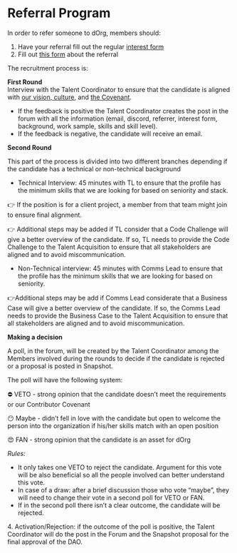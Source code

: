 # Referral Program

In order to refer someone to dOrg, members should:

1. Have your referral fill out the regular [interest form](https://airtable.com/shr0eQZfACL3Yarac)
2. Fill out [this form](https://airtable.com/shrY4dGORKhV8Rplp) about the referral

The recruitment process is:

**First Round** \
Interview with the Talent Coordinator to ensure that the candidate is aligned with [our vision, culture](https://docs.dorg.tech), and [the Covenant](https://docs.dorg.tech/covenant).

* If the feedback is positive the Talent Coordinator creates the post in the forum with all the information (email, discord, referrer, interest form, background, work sample, skills and skill level).&#x20;
* If the feedback is negative, the candidate will receive an email.&#x20;

**Second Round**

This part of the process is divided into two different branches depending if the candidate has a technical or non-technical background

* Technical Interview: 45 minutes with TL to ensure that the profile has the minimum skills that we are looking for based on seniority and stack.

👉 If the position is for a client project, a member from that team might join to ensure final alignment.

👉 Additional steps may be added if TL consider that a Code Challenge will give a better overview of the candidate. If so, TL needs to provide the Code Challenge to the Talent Acquisition to ensure that all stakeholders are aligned and to avoid miscommunication.

* Non-Technical interview: 45 minutes with Comms Lead to ensure that the profile has the minimum skills that we are looking for based on seniority.

👉Additional steps may be add if Comms Lead considerate that a Business Case will give a better overview of the candidate. If so, the Comms Lead needs to provide the Business Case to the Talent Acquisition to ensure that all stakeholders are aligned and to avoid miscommunication.

**Making a decision**

A poll, in the forum, will be created by the Talent Coordinator among the Members involved during the rounds to decide if the candidate is rejected or a proposal is posted in Snapshot.

The poll will have the following system:

⛔ VETO - strong opinion that the candidate doesn’t meet the requirements or our Contributor Covenant

😶 Maybe - didn’t fell in love with the candidate but open to welcome the person into the organization if his/her skills match with an open position

😍 FAN - strong opinion that the candidate is an asset for dOrg

_Rules:_

* It only takes one VETO to reject the candidate. Argument for this vote will be also beneficial so all the people involved can better understand this vote.
* In case of a draw: after a brief discussion those who vote “maybe”, they will need to change their vote in a second poll for VETO or FAN.
* If in the second poll there isn’t a clear outcome, the candidate will be rejected.&#x20;

4\. Activation/Rejection: if the outcome of the poll is positive, the Talent Coordinator will do the post in the Forum and the Snapshot proposal for the final approval of the DAO.
